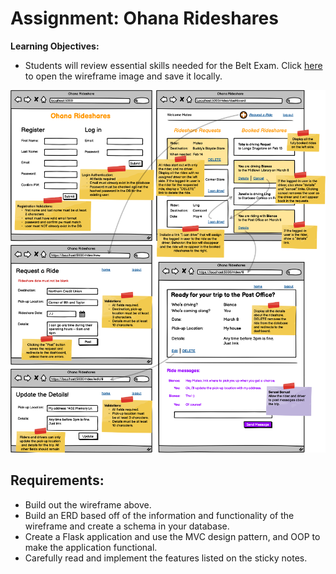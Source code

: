 # Assignment: Ohana Rideshares
**Learning Objectives:**

- Students will review essential skills needed for the Belt Exam.
Click [here](https://assets.codingdojo.com/boomyeah2015/codingdojo/curriculum/content/chapter/1657843447__Ohana%20Rideshares.png) to open the wireframe image and save it locally.

![Wireframe](wireframe.png) 

## Requirements:

- Build out the wireframe above.
- Build an ERD based off of the information and functionality of the wireframe and create a schema in your database.
- Create a Flask application and use the MVC design pattern, and OOP to make the application functional.
- Carefully read and implement the features listed on the sticky notes. 